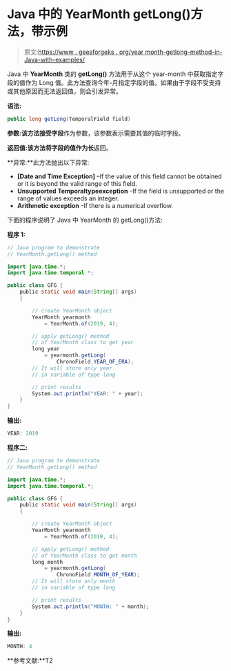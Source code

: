 # Java 中的 YearMonth getLong()方法，带示例

> 原文:[https://www . geesforgeks . org/year month-getlong-method-in-Java-with-examples/](https://www.geeksforgeeks.org/yearmonth-getlong-method-in-java-with-examples/)

Java 中 **YearMonth** 类的 **getLong()** 方法用于从这个 year-month 中获取指定字段的值作为 Long 值。此方法查询今年-月指定字段的值。如果由于字段不受支持或其他原因而无法返回值，则会引发异常。

**语法:**

```java
public long getLong(TemporalField field)
```

**参数:**该方法接受**字段**作为参数，该参数表示需要其值的临时字段。

**返回值:**该方法将字段的值作为**长**返回。

**异常:**此方法抛出以下异常:

*   **[Date and Time Exception]** –If the value of this field cannot be obtained or it is beyond the valid range of this field.
*   **Unsupported Temporaltypeexception** –If the field is unsupported or the range of values exceeds an integer.
*   **Arithmetic exception** -If there is a numerical overflow.

下面的程序说明了 Java 中 YearMonth 的 getLong()方法:

**程序 1:**

```java
// Java program to demonstrate
// YearMonth.getLong() method

import java.time.*;
import java.time.temporal.*;

public class GFG {
    public static void main(String[] args)
    {

        // create YearMonth object
        YearMonth yearmonth
            = YearMonth.of(2019, 4);

        // apply getLong() method
        // of YearMonth class to get year
        long year
            = yearmonth.getLong(
                ChronoField.YEAR_OF_ERA);
        // It will store only year
        // in variable of type long

        // print results
        System.out.println("YEAR: " + year);
    }
}
```

**输出:**

```java
YEAR: 2019

```

**程序二:**

```java
// Java program to demonstrate
// YearMonth.getLong() method

import java.time.*;
import java.time.temporal.*;

public class GFG {
    public static void main(String[] args)
    {

        // create YearMonth object
        YearMonth yearmonth
            = YearMonth.of(2019, 4);

        // apply getLong() method
        // of YearMonth class to get month
        long month
            = yearmonth.getLong(
                ChronoField.MONTH_OF_YEAR);
        // It will store only month
        // in variable of type long

        // print results
        System.out.println("MONTH: " + month);
    }
}
```

**输出:**

```java
MONTH: 4

```

**参考文献:**T2